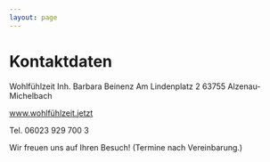 ```yaml
---
layout: page
---
```


# Kontaktdaten

Wohlfühlzeit
Inh. Barbara Beinenz
Am Lindenplatz 2
63755 Alzenau-Michelbach
      

www.wohlfühlzeit.jetzt
      
Tel. 06023 929 700 3
      
Wir freuen uns auf Ihren Besuch!
(Termine nach Vereinbarung.)
